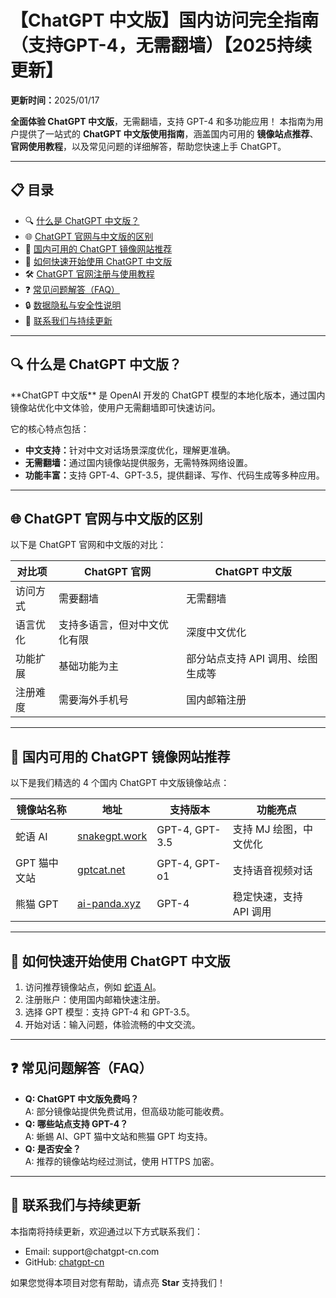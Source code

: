 <h1>【ChatGPT 中文版】国内访问完全指南（支持GPT-4，无需翻墙）【2025持续更新】</h1>

<p><strong>更新时间：</strong>2025/01/17</p>

<p><strong>全面体验 ChatGPT 中文版</strong>，无需翻墙，支持 GPT-4 和多功能应用！  
本指南为用户提供了一站式的 <strong>ChatGPT 中文版使用指南</strong>，涵盖国内可用的 <strong>镜像站点推荐</strong>、<strong>官网使用教程</strong>，以及常见问题的详细解答，帮助您快速上手 ChatGPT。</p>

---

<h2>📋 目录</h2>
<ul>
    <li>🔍 <a href="#what-is-chatgpt-cn">什么是 ChatGPT 中文版？</a></li>
    <li>🌐 <a href="#difference-cn-official">ChatGPT 官网与中文版的区别</a></li>
    <li>📌 <a href="#mirror-sites-recommendation">国内可用的 ChatGPT 镜像网站推荐</a></li>
    <li>🚀 <a href="#how-to-start-chatgpt-cn">如何快速开始使用 ChatGPT 中文版</a></li>
    <li>🛠️ <a href="#official-registration-tutorial">ChatGPT 官网注册与使用教程</a></li>
    <li>❓ <a href="#faq-section">常见问题解答（FAQ）</a></li>
    <li>🔒 <a href="#data-privacy-and-security">数据隐私与安全性说明</a></li>
    <li>📧 <a href="#contact-and-updates">联系我们与持续更新</a></li>
</ul>

---

<h2 id="what-is-chatgpt-cn">🔍 什么是 ChatGPT 中文版？</h2>
<p>**ChatGPT 中文版** 是 OpenAI 开发的 ChatGPT 模型的本地化版本，通过国内镜像站优化中文体验，使用户无需翻墙即可快速访问。</p>
<p>它的核心特点包括：</p>
<ul>
    <li><strong>中文支持：</strong>针对中文对话场景深度优化，理解更准确。</li>
    <li><strong>无需翻墙：</strong>通过国内镜像站提供服务，无需特殊网络设置。</li>
    <li><strong>功能丰富：</strong>支持 GPT-4、GPT-3.5，提供翻译、写作、代码生成等多种应用。</li>
</ul>

---

<h2 id="difference-cn-official">🌐 ChatGPT 官网与中文版的区别</h2>
<p>以下是 ChatGPT 官网和中文版的对比：</p>
<table>
    <thead>
        <tr>
            <th>对比项</th>
            <th>ChatGPT 官网</th>
            <th>ChatGPT 中文版</th>
        </tr>
    </thead>
    <tbody>
        <tr>
            <td>访问方式</td>
            <td>需要翻墙</td>
            <td>无需翻墙</td>
        </tr>
        <tr>
            <td>语言优化</td>
            <td>支持多语言，但对中文优化有限</td>
            <td>深度中文优化</td>
        </tr>
        <tr>
            <td>功能扩展</td>
            <td>基础功能为主</td>
            <td>部分站点支持 API 调用、绘图生成等</td>
        </tr>
        <tr>
            <td>注册难度</td>
            <td>需要海外手机号</td>
            <td>国内邮箱注册</td>
        </tr>
    </tbody>
</table>

---

<h2 id="mirror-sites-recommendation">📌 国内可用的 ChatGPT 镜像网站推荐</h2>
<p>以下是我们精选的 4 个国内 ChatGPT 中文版镜像站点：</p>
<table>
    <thead>
        <tr>
            <th>镜像站名称</th>
            <th>地址</th>
            <th>支持版本</th>
            <th>功能亮点</th>
        </tr>
    </thead>
    <tbody>
        <tr>
            <td>蛇语 AI</td>
            <td><a href="https://snakegpt.work" target="_blank">snakegpt.work</a></td>
            <td>GPT-4, GPT-3.5</td>
            <td>支持 MJ 绘图，中文优化</td>
        </tr>
        <tr>
            <td>GPT 猫中文站</td>
            <td><a href="https://gptcat.net" target="_blank">gptcat.net</a></td>
            <td>GPT-4, GPT-o1</td>
            <td>支持语音视频对话</td>
        </tr>
        <tr>
            <td>熊猫 GPT</td>
            <td><a href="https://ai-panda.xyz/login?invite_code=34137c47" target="_blank">ai-panda.xyz</a></td>
            <td>GPT-4</td>
            <td>稳定快速，支持 API 调用</td>
        </tr>
    </tbody>
</table>

---

<h2 id="how-to-start-chatgpt-cn">🚀 如何快速开始使用 ChatGPT 中文版</h2>
<ol>
    <li>访问推荐镜像站点，例如 <a href="https://snakegpt.work" target="_blank">蛇语 AI</a>。</li>
    <li>注册账户：使用国内邮箱快速注册。</li>
    <li>选择 GPT 模型：支持 GPT-4 和 GPT-3.5。</li>
    <li>开始对话：输入问题，体验流畅的中文交流。</li>
</ol>

---

<h2 id="faq-section">❓ 常见问题解答（FAQ）</h2>
<ul>
    <li><strong>Q: ChatGPT 中文版免费吗？</strong><br>A: 部分镜像站提供免费试用，但高级功能可能收费。</li>
    <li><strong>Q: 哪些站点支持 GPT-4？</strong><br>A: 蜥蜴 AI、GPT 猫中文站和熊猫 GPT 均支持。</li>
    <li><strong>Q: 是否安全？</strong><br>A: 推荐的镜像站均经过测试，使用 HTTPS 加密。</li>
</ul>

---

<h2 id="contact-and-updates">📧 联系我们与持续更新</h2>
<p>本指南将持续更新，欢迎通过以下方式联系我们：</p>
<ul>
    <li>Email: support@chatgpt-cn.com</li>
    <li>GitHub: <a href="https://github.com/chatgpt-cn" target="_blank">chatgpt-cn</a></li>
</ul>
<p>如果您觉得本项目对您有帮助，请点亮 <strong>Star</strong> 支持我们！</p>
